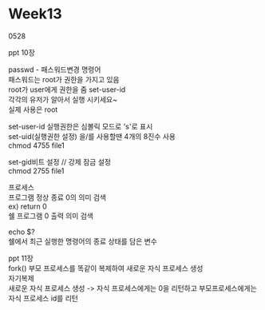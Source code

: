 # Week13
0528


ppt 10장

passwd - 패스워드변경 명령어  
패스워드는 root가 권한을 가지고 있음  
root가 user에게 권한을 줌 set-user-id  
각각의 유저가 알아서 실행 시키세요~  
실제 사용은 root  

set-user-id 실행권한은 심볼릭 모드로 's'로 표시  
set-uid(실행권한 설정) 을/를 사용할땐 4개의 8진수 사용  
chmod 4755 file1  
  
set-gid비트 설정 // 강제 잠금 설정  
chmod 2755 file1  

프로세스  
프로그램 정상 종료 0의 의미 검색  
ex) return 0  
쉘 프로그램 0 출력 의미 검색  

echo $?  
쉘에서 최근 실행한 명령어의 종료 상태를 담은 변수  

ppt 11장  
fork() 부모 프로세스를 똑같이 복제하여 새로운 자식 프로세스 생성  
자기복제  
새로운 자식 프로세스 생성 -> 자식 프로세스에게는 0을 리턴하고 부모프로세스에게는 자식 프로세스 id를 리턴  

